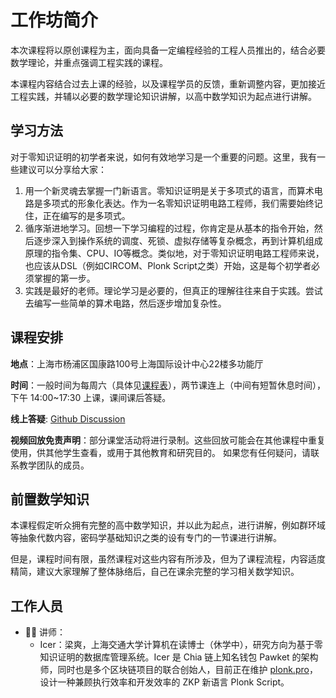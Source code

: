 # 工作坊简介

本次课程将以原创课程为主，面向具备一定编程经验的工程人员推出的，结合必要数学理论，并重点强调工程实践的课程。

本课程内容结合过去上课的经验，以及课程学员的反馈，重新调整内容，更加接近工程实践，并辅以必要的数学理论知识讲解，以高中数学知识为起点进行讲解。

## 学习方法

对于零知识证明的初学者来说，如何有效地学习是一个重要的问题。这里，我有一些建议可以分享给大家：

1. 用一个新灵魂去掌握一门新语言。零知识证明是关于多项式的语言，而算术电路是多项式的形象化表达。作为一名零知识证明电路工程师，我们需要始终记住，正在编写的是多项式。
2. 循序渐进地学习。回想一下学习编程的过程，你肯定是从基本的指令开始，然后逐步深入到操作系统的调度、死锁、虚拟存储等复杂概念，再到计算机组成原理的指令集、CPU、IO等概念。类似地，对于零知识证明电路工程师来说，也应该从DSL（例如CIRCOM、Plonk Script之类）开始，这是每个初学者必须掌握的第一步。
3. 实践是最好的老师。理论学习是必要的，但真正的理解往往来自于实践。尝试去编写一些简单的算术电路，然后逐步增加复杂性。

## 课程安排

**地点**：上海市杨浦区国康路100号上海国际设计中心22楼多功能厅

**时间**：一般时间为每周六（具体见[课程表](./syllabus)），两节课连上（中间有短暂休息时间），下午 14:00~17:30 上课，课间课后答疑。

**线上答疑**: [Github Discussion](https://github.com/SutuLabs/zkcourse/discussions)

**视频回放免责声明**：部分课堂活动将进行录制。这些回放可能会在其他课程中重复使用，供其他学生查看，或用于其他教育和研究目的。 如果您有任何疑问，请联系教学团队的成员。

<!-- **作业模版**：[此处](https://github.com/SutuLabs/zkcourse-homework) -->

## 前置数学知识

本课程假定听众拥有完整的高中数学知识，并以此为起点，进行讲解，例如群环域等抽象代数内容，密码学基础知识之类的设有专门的一节课进行讲解。

但是，课程时间有限，虽然课程对这些内容有所涉及，但为了课程流程，内容适度精简，建议大家理解了整体脉络后，自己在课余完整的学习相关数学知识。

## 工作人员

- 👨‍🏫 讲师：
    - Icer：梁爽，上海交通大学计算机在读博士（休学中），研究方向为基于零知识证明的数据库管理系统。Icer 是 Chia 链上知名钱包 Pawket 的架构师，同时也是多个区块链项目的联合创始人，目前正在维护 [plonk.pro](https://plonk.pro)，设计一种兼顾执行效率和开发效率的 ZKP 新语言 Plonk Script。